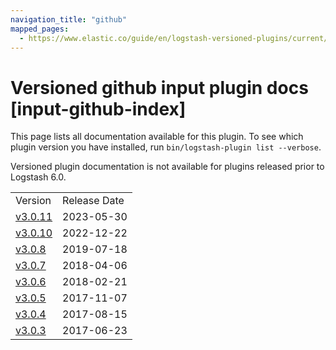 ```yaml
---
navigation_title: "github"
mapped_pages:
  - https://www.elastic.co/guide/en/logstash-versioned-plugins/current/input-github-index.html
---
```


# Versioned github input plugin docs [input-github-index]

This page lists all documentation available for this plugin. To see which plugin version you have installed, run `bin/logstash-plugin list --verbose`.

Versioned plugin documentation is not available for plugins released prior to Logstash 6.0.

| | |
| :- | :- |
| Version | Release Date |
| [v3.0.11](v3-0-11-plugins-inputs-github.md) | 2023-05-30 |
| [v3.0.10](v3-0-10-plugins-inputs-github.md) | 2022-12-22 |
| [v3.0.8](v3-0-8-plugins-inputs-github.md) | 2019-07-18 |
| [v3.0.7](v3-0-7-plugins-inputs-github.md) | 2018-04-06 |
| [v3.0.6](v3-0-6-plugins-inputs-github.md) | 2018-02-21 |
| [v3.0.5](v3-0-5-plugins-inputs-github.md) | 2017-11-07 |
| [v3.0.4](v3-0-4-plugins-inputs-github.md) | 2017-08-15 |
| [v3.0.3](v3-0-3-plugins-inputs-github.md) | 2017-06-23 |
